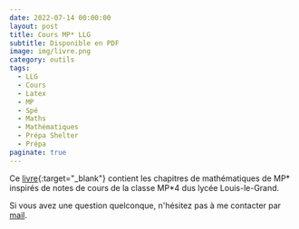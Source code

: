 ```yaml
---
date: 2022-07-14 00:00:00
layout: post
title: Cours MP* LLG
subtitle: Disponible en PDF
image: img/livre.png
category: outils
tags:
  - LLG
  - Cours
  - Latex
  - MP
  - Spé
  - Maths
  - Mathématiques
  - Prépa Shelter
  - Prépa
paginate: true
---
```


Ce [livre](/assets/documents/outils/mp4.pdf){:target="_blank"} contient les chapitres de mathématiques de MP* inspirés de notes de cours de la classe MP*4 dus lycée Louis-le-Grand. 

Si vous avez une question quelconque, n'hésitez pas à me contacter par [mail](https://www.prepashelter.com/contact/).

